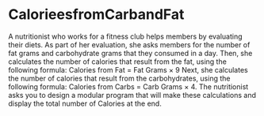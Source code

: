# CalorieesfromCarbandFat
A nutritionist who works for a fitness club helps members by evaluating their diets. As part of her evaluation, she asks members for the number of fat grams and carbohydrate grams that they consumed in a day. Then, she calculates the number of calories that result from the fat, using the following formula: Calories from Fat = Fat Grams × 9 Next, she calculates the number of calories that result from the carbohydrates, using the following formula: Calories from Carbs = Carb Grams × 4. The nutritionist asks you to design a modular program that will make these calculations and display the total number of Calories at the end.
